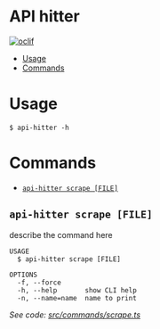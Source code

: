 # API hitter

[![oclif](https://img.shields.io/badge/cli-oclif-brightgreen.svg)](https://oclif.io)

<!-- toc -->

- [Usage](#usage)
- [Commands](#commands)
  <!-- tocstop -->

# Usage

<!-- usage -->

```sh-session
$ api-hitter -h
```

<!-- usagestop -->

# Commands

<!-- commands -->

- [`api-hitter scrape [FILE]`](#api-hitter-scrape-file)

## `api-hitter scrape [FILE]`

describe the command here

```
USAGE
  $ api-hitter scrape [FILE]

OPTIONS
  -f, --force
  -h, --help       show CLI help
  -n, --name=name  name to print
```

_See code: [src/commands/scrape.ts](https://github.com/meeshkan/api-client-cli/blob/v0.0.0/src/commands/scrape.ts)_

<!-- commandsstop -->
